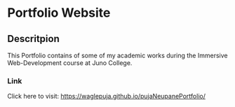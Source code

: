 # Portfolio Website
## Descritpion
This Portfolio contains of some of my academic works during the Immersive Web-Development course at Juno College. 
### Link
Click here to visit: https://waglepuja.github.io/pujaNeupanePortfolio/
